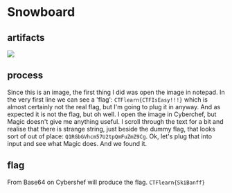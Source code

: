 # Snowboard

## artifacts
<img src="AGT.png">

## process
Since this is an image, the first thing I did was open the image in notepad. 
In the very first line we can see a 'flag': `CTFlearn{CTFIsEasy!!!}` which is almost certainly not the real flag, but I'm going to plug it in anyway. 
And as expected it is not the flag, but oh well. 
I open the image in Cyberchef, but Magic doesn't give me anything useful. 
I scroll through the text for a bit and realise that there is strange string, just beside the dummy flag, that looks sort of out of place: `Q1RGbGVhcm57U2tpQmFuZmZ9Cg`. 
Ok, let's plug that into input and see what Magic does. And we found it.

## flag
From Base64 on Cybershef will produce the flag. `CTFlearn{SkiBanff}`
